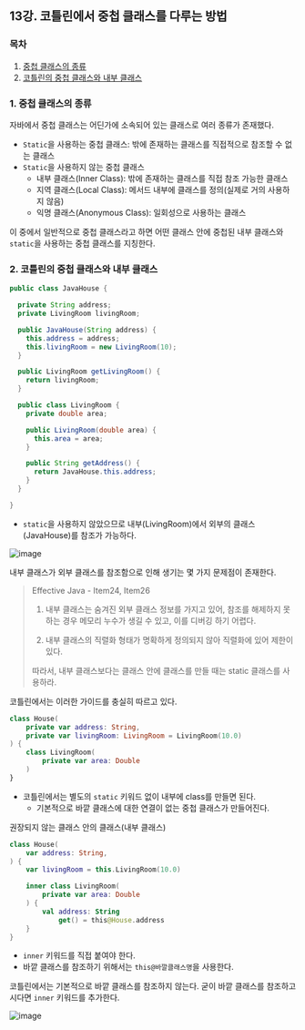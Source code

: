 ## 13강. 코틀린에서 중첩 클래스를 다루는 방법

### 목차

1. [중첩 클래스의 종류](#1-중첩-클래스의-종류)
2. [코틀린의 중첩 클래스와 내부 클래스](#2-코틀린의-중첩-클래스와-내부-클래스)

### 1. 중첩 클래스의 종류

자바에서 중첩 클래스는 어딘가에 소속되어 있는 클래스로 여러 종류가 존재했다.

- `Static`을 사용하는 중첩 클래스: 밖에 존재하는 클래스를 직접적으로 참조할 수 없는 클래스
- `Static`을 사용하지 않는 중첩 클래스
  - 내부 클래스(Inner Class): 밖에 존재하는 클래스를 직접 참조 가능한 클래스
  - 지역 클래스(Local Class): 메서드 내부에 클래스를 정의(실제로 거의 사용하지 않음)
  - 익명 클래스(Anonymous Class): 일회성으로 사용하는 클래스

이 중에서 일반적으로 중첩 클래스라고 하면 어떤 클래스 안에 중첩된 내부 클래스와 `static`을 사용하는 중첩 클래스를 지칭한다. 

### 2. 코틀린의 중첩 클래스와 내부 클래스

```java
public class JavaHouse {

  private String address;
  private LivingRoom livingRoom;

  public JavaHouse(String address) {
    this.address = address;
    this.livingRoom = new LivingRoom(10);
  }

  public LivingRoom getLivingRoom() {
    return livingRoom;
  }

  public class LivingRoom {
    private double area;

    public LivingRoom(double area) {
      this.area = area;
    }

    public String getAddress() {
      return JavaHouse.this.address;
    }
  }

}
```
- `static`을 사용하지 않았으므로 내부(LivingRoom)에서 외부의 클래스(JavaHouse)를 참조가 가능하다.

![image](https://github.com/yoon-youngjin/java-to-kotlin-starter-guide/assets/83503188/596a2e3e-e270-4b6a-a9bb-f802b90a9c32)

내부 클래스가 외부 클래스를 참조함으로 인해 생기는 몇 가지 문제점이 존재한다.

> Effective Java - Item24, Item26
>
> 1. 내부 클래스는 숨겨진 외부 클래스 정보를 가지고 있어, 참조를 해제하지 못하는 경우 메모리 누수가 생길 수 있고, 이를 디버깅 하기 어렵다.
>
> 2. 내부 클래스의 직렬화 형태가 명확하게 정의되지 않아 직렬화에 있어 제한이 있다.
>
> 따라서, 내부 클래스보다는 클래스 안에 클래스를 만들 때는 static 클래스를 사용하라.

코틀린에서는 이러한 가이드를 충실히 따르고 있다.

```kotlin
class House(
    private var address: String,
    private var livingRoom: LivingRoom = LivingRoom(10.0)
) {
    class LivingRoom(
        private var area: Double
    )
}
```
- 코틀린에서는 별도의 `static` 키워드 없이 내부에 class를 만들면 된다.
  - 기본적으로 바깥 클래스에 대한 연결이 없는 중첩 클래스가 만들어진다.

권장되지 않는 클래스 안의 클래스(내부 클래스)

```kotlin
class House(
    var address: String,
) {
    var livingRoom = this.LivingRoom(10.0)

    inner class LivingRoom(
        private var area: Double
    ) {
        val address: String
            get() = this@House.address
    }
}

```
- `inner` 키워드를 직접 붙여야 한다.
- 바깥 클래스를 참조하기 위해서는 `this@바깔클래스명`을 사용한다.

코틀린에서는 기본적으로 바깥 클래스를 참조하지 않는다. 굳이 바깥 클래스를 참조하고 시다면 `inner` 키워드를 추가한다.

![image](https://github.com/yoon-youngjin/java-to-kotlin-starter-guide/assets/83503188/48850cc6-e620-419d-82d1-d90c0bb6e62e)
